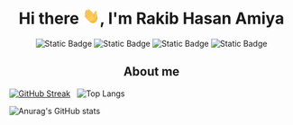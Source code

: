 <h1 align="center">
  Hi there <img src="https://raw.githubusercontent.com/ABSphreak/ABSphreak/master/gifs/Hi.gif" width="30px"/>,  I'm Rakib Hasan Amiya
</h1>
<p align="center">
  <img alt="Static Badge" src="https://img.shields.io/badge/From-Dhaka%2C%20Bangladesh-green?style=plastic&link=https%3A%2F%2Fen.wikipedia.org%2Fwiki%2FDhaka" /> <img alt="Static Badge" src="https://img.shields.io/badge/Location-Berlin%2CGermany-yellow?logoColor=rgb&style=plastic&link=https%3A%2F%2Fen.wikipedia.org%2Fwiki%2FBerlin" /> <img alt="Static Badge" src="https://img.shields.io/badge/Download_date-31.12.1991-green?style=plastic" /> <img alt="Static Badge" src="https://komarev.com/ghpvc/?username=rhasan33&color=blueviolet&style=plastic" />
</p>

<h2 align="center">About me</h2>

[![GitHub Streak](https://streak-stats.demolab.com/?user=rhasan33&theme=dark)](https://git.io/streak-stats) &nbsp; ![Top Langs](https://github-readme-stats.vercel.app/api/top-langs/?username=rhasan33&hide_progress=false&theme=dark)

![Anurag's GitHub stats](https://github-readme-stats.vercel.app/api?username=rhasan33&show_icons=true&theme=dark)
<!--
**rhasan33/rhasan33** is a ✨ _special_ ✨ repository because its `README.md` (this file) appears on your GitHub profile.

Here are some ideas to get you started:

- 🔭 I’m currently working on ...
- 🌱 I’m currently learning ...
- 👯 I’m looking to collaborate on ...
- 🤔 I’m looking for help with ...
- 💬 Ask me about ...
- 📫 How to reach me: ...
- 😄 Pronouns: ...
- ⚡ Fun fact: ...
-->
